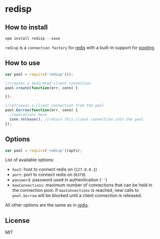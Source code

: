 # redisp

## How to install

```
npm install redisp --save
```

`redisp` is a `connection factory` for [redis](https://www.npmjs.com/package/redis) with a built-in support for [pooling](http://en.wikipedia.org/wiki/Pool_%28computer_science%29).

## How to use
```js
var pool = require('redisp')();

//creates a dedicated client connection
pool.create(function(err, conn) {

});

//retrieves a client connection from the pool
pool.borrow(function(err, conn) {
  //operations here
  conn.release(); //return this client connection into the pool
});

```

## Options
```js
var pool = require('redisp')(opts);
```
List of available options:
- `host`: host to connect redis on (`127.0.0.1`)
- `port`: port to connect redis on (`6379`)
- `password`: password used in authentication (`''`)
- `maxConnections`: maximum number of connections that can be held in the connection pool. If `maxConnections` is reached, new calls to `pool.borrow` will be blocked until a client connection is released.

All other options are the same as in [redis](https://www.npmjs.com/package/redis).


## License

MIT
